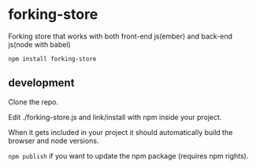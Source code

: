 # forking-store
Forking store that works with both front-end js(ember) and back-end js(node with babel)

`npm install forking-store`

## development
Clone the repo.

Edit ./forking-store.js and link/install with npm inside your project.

When it gets included in your project it should automatically build the browser and node versions.

`npm publish` if you want to update the npm package (requires npm rights).
